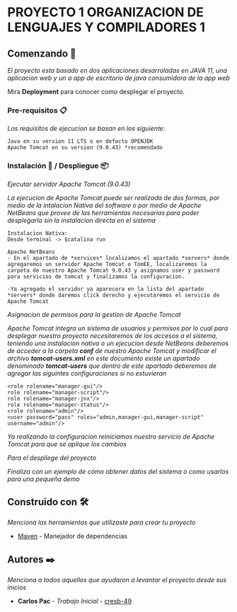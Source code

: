 # PROYECTO 1 ORGANIZACION DE LENGUAJES Y COMPILADORES 1

## Comenzando 🚀

_El proyecto esta basado en dos aplicaciones desarroladas en JAVA 11, una aplicacion web y un a app de escritorio de java consumidora de la app web_

Mira **Deployment** para conocer como desplegar el proyecto.


### Pre-requisitos 📋

_Los requisitos de ejecucion se basan en los siguiente:_

```
Java en su version 11 LTS o en defecto OPENJDK
Apache Tomcat en su version (9.0.43) *recomendado
```

### Instalación 🔧 / Despliegue 📦

_Ejecutar servidor Apache Tomcat (9.0.43)_

_La ejecucion de Apache Tomcat puede ser realizada de dos formas, por medio de la intalacion Nativa del software o por medio de Apache NetBeans que provee de las herramientas necesarias para poder desplegarla sin la instalacion directa en el sistema_

```
Instalacion Nativa: 
Desde terminal -> $catalina run

Apache NetBeans
- En el apartado de *services* localizamos el apartado *servers* donde agregaremos un servidor Apache Tomcat o TomEE, localizaremos la carpeta de nuestro Apache Tomcat 9.0.43 y asignamos user y password para servicios de tomcat y finalizamos la configuracion.

-Ya agregado el servidor ya aparecera en la lista del apartado *servers* donde daremos click derecho y ejecutaremos el servicio de Apache Tomcat

```

_Asignacion de permisos para la gestion de Apache Tomcat_

_Apache Tomcat integra un sistema de usuarios y permisos por lo cual para desplegar nuestro proyecto necesitaremos de los accesos a el sistema, teniendo una instalacion nativa o un ejecucion desde NetBeans deberemos de acceder a la carpeta **conf** de nuestro Apache Tomcat y modificar el archivo **tomcat-users.xml** en este documento existe un apartado denominado **tomcat-users** que dentro de este apartado deberemos de agregar las siguintes configuraciones si no estuvieran_
```
<role rolename="manager-gui"/>
role rolename="manager-script"/>
role rolename="manager-jnx"/>
role rolename="manager-status"/>
<role rolename="admin"/>
<user password="pass" roles="admin,manager-gui,manager-script" username="admin"/>

```
_Ya realizando la configuracion reiniciamos nuestro servicio de Apache Tomcat para que se aplique los cambios_

_Para el despliege del proyecto_



_Finaliza con un ejemplo de cómo obtener datos del sistema o como usarlos para una pequeña demo_


## Construido con 🛠️

_Menciona las herramientas que utilizaste para crear tu proyecto_

* [Maven](https://maven.apache.org/) - Manejador de dependencias

## Autores ✒️

_Menciona a todos aquellos que ayudaron a levantar el proyecto desde sus inicios_

* **Carlos Pac** - *Trabajo Inicial* - [cresb-49](https://github.com/cresb-49)
